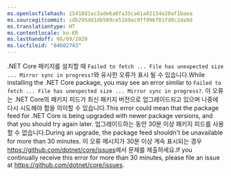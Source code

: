 ```yaml
---
ms.openlocfilehash: 15418d1ac3ade6a0fa35ca61a02134e20af1baea
ms.sourcegitcommit: cdb295dd1db589ce5169ac9ff096f01fd0c2da9d
ms.translationtype: HT
ms.contentlocale: ko-KR
ms.lasthandoff: 06/09/2020
ms.locfileid: "84602743"
---
```


<span data-ttu-id="2bcd6-101">.NET Core 패키지를 설치할 때 `Failed to fetch ... File has unexpected size ... Mirror sync in progress?`와 유사한 오류가 표시 될 수 있습니다.</span><span class="sxs-lookup"><span data-stu-id="2bcd6-101">While installing the .NET Core package, you may see an error similar to `Failed to fetch ... File has unexpected size ... Mirror sync in progress?`.</span></span> <span data-ttu-id="2bcd6-102">이 오류는 .NET Core의 패키지 피드가 최신 패키지 버전으로 업그레이드되고 있으며 나중에 다시 시도해야 함을 의미할 수 있습니다.</span><span class="sxs-lookup"><span data-stu-id="2bcd6-102">This error could mean that the package feed for .NET Core is being upgraded with newer package versions, and that you should try again later.</span></span> <span data-ttu-id="2bcd6-103">업그레이드하는 동안 30분 이상 패키지 피드를 사용할 수 없습니다.</span><span class="sxs-lookup"><span data-stu-id="2bcd6-103">During an upgrade, the package feed shouldn't be unavailable for more than 30 minutes.</span></span> <span data-ttu-id="2bcd6-104">이 오류 메시지가 30분 이상 계속 표시되는 경우 <https://github.com/dotnet/core/issues>에서 문제를 제출하세요.</span><span class="sxs-lookup"><span data-stu-id="2bcd6-104">If you continually receive this error for more than 30 minutes, please file an issue at <https://github.com/dotnet/core/issues>.</span></span>
